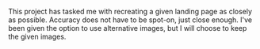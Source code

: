 This project has tasked me with recreating a given landing page as closely as possible. Accuracy does not have to be spot-on, just close enough.
I've been given the option to use alternative images, but I will choose to keep the given images.